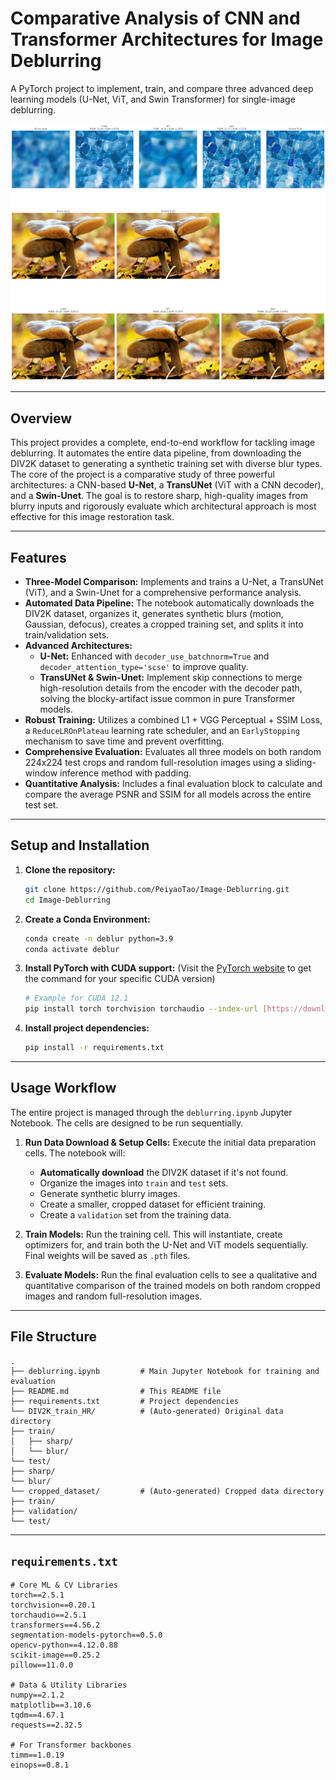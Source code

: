 # Comparative Analysis of CNN and Transformer Architectures for Image Deblurring


A PyTorch project to implement, train, and compare three advanced deep learning models (U-Net, ViT, and Swin Transformer) for single-image deblurring.

![Result Comparison](images/result_1.png)
![Result Comparison](images/result_2.png)

---

## Overview

This project provides a complete, end-to-end workflow for tackling image deblurring. It automates the entire data pipeline, from downloading the DIV2K dataset to generating a synthetic training set with diverse blur types. The core of the project is a comparative study of three powerful architectures: a CNN-based **U-Net**, a **TransUNet** (ViT with a CNN decoder), and a **Swin-Unet**. The goal is to restore sharp, high-quality images from blurry inputs and rigorously evaluate which architectural approach is most effective for this image restoration task.

---

## Features

- **Three-Model Comparison:** Implements and trains a U-Net, a TransUNet (ViT), and a Swin-Unet for a comprehensive performance analysis.
- **Automated Data Pipeline:** The notebook automatically downloads the DIV2K dataset, organizes it, generates synthetic blurs (motion, Gaussian, defocus), creates a cropped training set, and splits it into train/validation sets.
- **Advanced Architectures:**
    - **U-Net:** Enhanced with `decoder_use_batchnorm=True` and `decoder_attention_type='scse'` to improve quality.
    - **TransUNet & Swin-Unet:** Implement skip connections to merge high-resolution details from the encoder with the decoder path, solving the blocky-artifact issue common in pure Transformer models.
- **Robust Training:** Utilizes a combined L1 + VGG Perceptual + SSIM Loss, a `ReduceLROnPlateau` learning rate scheduler, and an `EarlyStopping` mechanism to save time and prevent overfitting.
- **Comprehensive Evaluation:** Evaluates all three models on both random 224x224 test crops and random full-resolution images using a sliding-window inference method with padding.
- **Quantitative Analysis:** Includes a final evaluation block to calculate and compare the average PSNR and SSIM for all models across the entire test set.


---

## Setup and Installation

1.  **Clone the repository:**
    ```bash
    git clone https://github.com/PeiyaoTao/Image-Deblurring.git
    cd Image-Deblurring
    ```

2.  **Create a Conda Environment:**
    ```bash
    conda create -n deblur python=3.9
    conda activate deblur
    ```

3.  **Install PyTorch with CUDA support:**
    (Visit the [PyTorch website](https://pytorch.org/get-started/locally/) to get the command for your specific CUDA version)
    ```bash
    # Example for CUDA 12.1
    pip install torch torchvision torchaudio --index-url [https://download.pytorch.org/whl/cu121](https://download.pytorch.org/whl/cu121)
    ```

4.  **Install project dependencies:**
    ```bash
    pip install -r requirements.txt
    ```

---

## Usage Workflow

The entire project is managed through the `deblurring.ipynb` Jupyter Notebook. The cells are designed to be run sequentially.

1.  **Run Data Download & Setup Cells:** Execute the initial data preparation cells. The notebook will:
    - **Automatically download** the DIV2K dataset if it's not found.
    - Organize the images into `train` and `test` sets.
    - Generate synthetic blurry images.
    - Create a smaller, cropped dataset for efficient training.
    - Create a `validation` set from the training data.

2.  **Train Models:** Run the training cell. This will instantiate, create optimizers for, and train both the U-Net and ViT models sequentially. Final weights will be saved as `.pth` files.

3.  **Evaluate Models:** Run the final evaluation cells to see a qualitative and quantitative comparison of the trained models on both random cropped images and random full-resolution images.

---

## File Structure

```
.
├── deblurring.ipynb         # Main Jupyter Notebook for training and evaluation
├── README.md                # This README file
├── requirements.txt         # Project dependencies
└── DIV2K_train_HR/          # (Auto-generated) Original data directory
├── train/
│   ├── sharp/
│   └── blur/
└── test/
├── sharp/
└── blur/
└── cropped_dataset/         # (Auto-generated) Cropped data directory
├── train/
├── validation/
└── test/
```

---

## `requirements.txt`

```
# Core ML & CV Libraries
torch==2.5.1
torchvision==0.20.1
torchaudio==2.5.1
transformers==4.56.2
segmentation-models-pytorch==0.5.0
opencv-python==4.12.0.88
scikit-image==0.25.2
pillow==11.0.0

# Data & Utility Libraries
numpy==2.1.2
matplotlib==3.10.6
tqdm==4.67.1
requests==2.32.5

# For Transformer backbones
timm==1.0.19
einops==0.8.1
```
